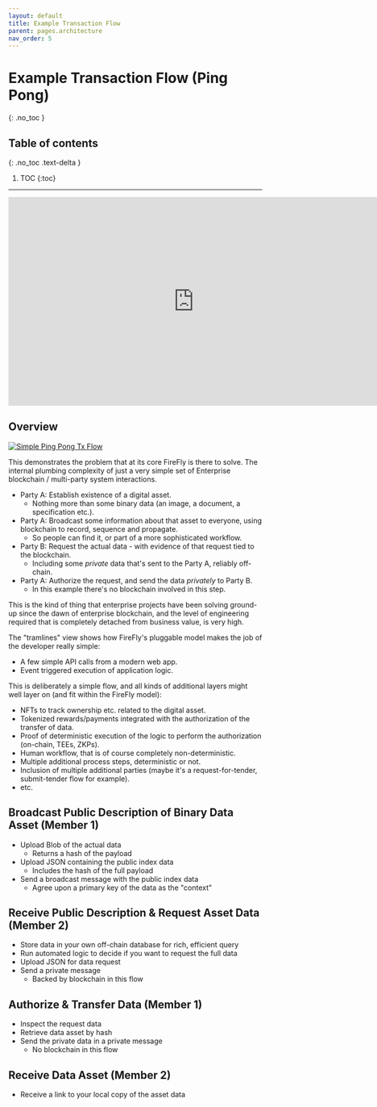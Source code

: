 ```yaml
---
layout: default
title: Example Transaction Flow
parent: pages.architecture
nav_order: 5
---
```


# Example Transaction Flow (Ping Pong)
{: .no_toc }

## Table of contents
{: .no_toc .text-delta }

1. TOC
{:toc}

---

<iframe width="736" height="414" src="https://www.youtube.com/embed/6Zp5YxdNRZw" title="YouTube video player" frameborder="0" allow="accelerometer; autoplay; clipboard-write; encrypted-media; gyroscope; picture-in-picture" allowfullscreen></iframe>

## Overview 

[![Simple Ping Pong Tx Flow](../images/ping_pong.svg "Simple Ping Pong Tx Flow")](../images/ping_pong.svg)

This demonstrates the problem that at its core FireFly is there to solve. The internal plumbing complexity of just a very simple set of Enterprise blockchain / multi-party system interactions.

- Party A: Establish existence of a digital asset.
  - Nothing more than some binary data (an image, a document, a specification etc.).
- Party A: Broadcast some information about that asset to everyone, using blockchain to record, sequence and propagate.
  - So people can find it, or part of a more sophisticated workflow.
- Party B: Request the actual data - with evidence of that request tied to the blockchain.
  - Including some *private* data that's sent to the Party A, reliably off-chain.
- Party A: Authorize the request, and send the data *privately* to Party B.
  - In this example there's no blockchain involved in this step.

This is the kind of thing that enterprise projects have been solving ground-up since the dawn of enterprise blockchain, and the level of engineering required that is completely detached from business value, is very high.

The "tramlines" view shows how FireFly's pluggable model makes the job of the developer really simple:
- A few simple API calls from a modern web app.
- Event triggered execution of application logic.

This is deliberately a simple flow, and all kinds of additional layers might well layer on (and fit within the FireFly model):
- NFTs to track ownership etc. related to the digital asset.
- Tokenized rewards/payments integrated with the authorization of the transfer of data.
- Proof of deterministic execution of the logic to perform the authorization (on-chain, TEEs, ZKPs).
- Human workflow, that is of course completely non-deterministic.
- Multiple additional process steps, deterministic or not.
- Inclusion of multiple additional parties (maybe it's a request-for-tender, submit-tender flow for example).
- etc. 

## Broadcast Public Description of Binary Data Asset (Member 1)

- Upload Blob of the actual data
  - Returns a hash of the payload
- Upload JSON containing the public index data 
  - Includes the hash of the full payload
- Send a broadcast message with the public index data
  - Agree upon a primary key of the data as the "context"

## Receive Public Description & Request Asset Data (Member 2)

- Store data in your own off-chain database for rich, efficient query
- Run automated logic to decide if you want to request the full data
- Upload JSON for data request
- Send a private message
  - Backed by blockchain in this flow

## Authorize & Transfer Data (Member 1)

- Inspect the request data
- Retrieve data asset by hash
- Send the private data in a private message
  - No blockchain in this flow

## Receive Data Asset (Member 2)

- Receive a link to your local copy of the asset data
